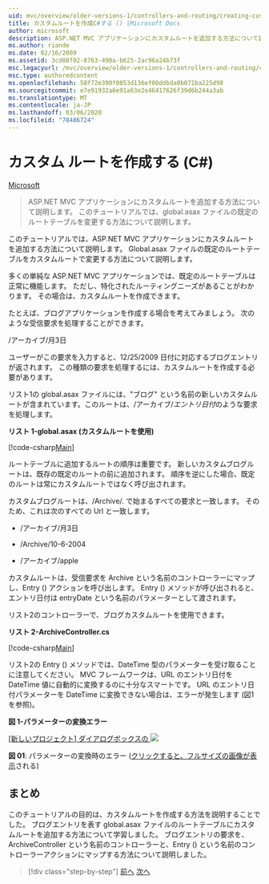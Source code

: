 ```yaml
---
uid: mvc/overview/older-versions-1/controllers-and-routing/creating-custom-routes-cs
title: カスタムルートを作成C#する () |Microsoft Docs
author: microsoft
description: ASP.NET MVC アプリケーションにカスタムルートを追加する方法について説明します。 このチュートリアルでは、global.asax ファイルの既定のルートテーブルを変更する方法について説明します。
ms.author: riande
ms.date: 02/16/2009
ms.assetid: 3cd08f02-8763-490a-b625-2ac96a24b73f
msc.legacyurl: /mvc/overview/older-versions-1/controllers-and-routing/creating-custom-routes-cs
msc.type: authoredcontent
ms.openlocfilehash: 58f72e390f0053d136ef00ddbda0b071ba225d98
ms.sourcegitcommit: e7e91932a6e91a63e2e46417626f39d6b244a3ab
ms.translationtype: MT
ms.contentlocale: ja-JP
ms.lasthandoff: 03/06/2020
ms.locfileid: "78486724"
---
```

# <a name="creating-custom-routes-c"></a>カスタム ルートを作成する (C#)

[Microsoft](https://github.com/microsoft)

> ASP.NET MVC アプリケーションにカスタムルートを追加する方法について説明します。 このチュートリアルでは、global.asax ファイルの既定のルートテーブルを変更する方法について説明します。

このチュートリアルでは、ASP.NET MVC アプリケーションにカスタムルートを追加する方法について説明します。 Global.asax ファイルの既定のルートテーブルをカスタムルートで変更する方法について説明します。

多くの単純な ASP.NET MVC アプリケーションでは、既定のルートテーブルは正常に機能します。 ただし、特化されたルーティングニーズがあることがわかります。 その場合は、カスタムルートを作成できます。

たとえば、ブログアプリケーションを作成する場合を考えてみましょう。 次のような受信要求を処理することができます。

/アーカイブ/月3日

ユーザーがこの要求を入力すると、12/25/2009 日付に対応するブログエントリが返されます。 この種類の要求を処理するには、カスタムルートを作成する必要があります。

リスト1の global.asax ファイルには、"ブログ" という名前の新しいカスタムルートが含まれています。このルートは、/アーカイブ/*エントリ日付*のような要求を処理します。

**リスト 1-global.asax (カスタムルートを使用)**

[!code-csharp[Main](creating-custom-routes-cs/samples/sample1.cs)]

ルートテーブルに追加するルートの順序は重要です。 新しいカスタムブログルートは、既存の既定のルートの前に追加されます。 順序を逆にした場合、既定のルートは常にカスタムルートではなく呼び出されます。

カスタムブログルートは、/Archive/. で始まるすべての要求と一致します。 そのため、これは次のすべての Url と一致します。

- /アーカイブ/月3日

- /Archive/10-6-2004

- /アーカイブ/apple

カスタムルートは、受信要求を Archive という名前のコントローラーにマップし、Entry () アクションを呼び出します。 Entry () メソッドが呼び出されると、エントリ日付は entryDate という名前のパラメーターとして渡されます。

リスト2のコントローラーで、ブログカスタムルートを使用できます。

**リスト 2-ArchiveController.cs**

[!code-csharp[Main](creating-custom-routes-cs/samples/sample2.cs)]

リスト2の Entry () メソッドでは、DateTime 型のパラメーターを受け取ることに注意してください。 MVC フレームワークは、URL のエントリ日付を DateTime 値に自動的に変換するのに十分なスマートです。 URL のエントリ日付パラメーターを DateTime に変換できない場合は、エラーが発生します (図1を参照)。

**図 1-パラメーターの変換エラー**

[[新しいプロジェクト] ダイアログボックスの ![](creating-custom-routes-cs/_static/image1.jpg)](creating-custom-routes-cs/_static/image1.png)

**図 01**: パラメーターの変換時のエラー ([クリックすると、フルサイズの画像が表示](creating-custom-routes-cs/_static/image2.png)される)

## <a name="summary"></a>まとめ

このチュートリアルの目的は、カスタムルートを作成する方法を説明することでした。 ブログエントリを表す global.asax ファイルのルートテーブルにカスタムルートを追加する方法について学習しました。 ブログエントリの要求を、ArchiveController という名前のコントローラーと、Entry () という名前のコントローラーアクションにマップする方法について説明しました。

> [!div class="step-by-step"]
> [前へ](aspnet-mvc-controllers-overview-cs.md)
> [次へ](creating-a-route-constraint-cs.md)
